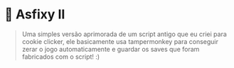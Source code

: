 # 🫠 Asfixy II
> Uma simples versão aprimorada de um script antigo que eu criei para cookie clicker, ele basicamente usa tampermonkey para conseguir zerar o jogo automaticamente e guardar os saves que foram fabricados com o script! :)
